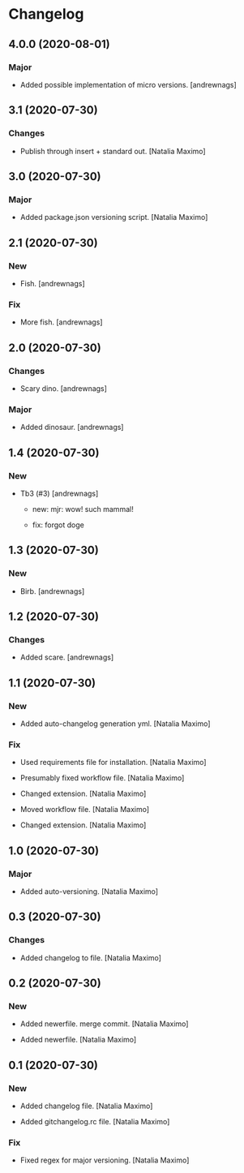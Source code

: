 # Changelog


## 4.0.0 (2020-08-01)

### Major

* Added possible implementation of micro versions. [andrewnags]


## 3.1 (2020-07-30)

### Changes

* Publish through insert + standard out. [Natalia Maximo]


## 3.0 (2020-07-30)

### Major

* Added package.json versioning script. [Natalia Maximo]


## 2.1 (2020-07-30)

### New

* Fish. [andrewnags]

### Fix

* More fish. [andrewnags]


## 2.0 (2020-07-30)

### Changes

* Scary dino. [andrewnags]

### Major

* Added dinosaur. [andrewnags]


## 1.4 (2020-07-30)

### New

* Tb3 (#3) [andrewnags]

  * new: mjr: wow! such mammal!

  * fix: forgot doge


## 1.3 (2020-07-30)

### New

* Birb. [andrewnags]


## 1.2 (2020-07-30)

### Changes

* Added scare. [andrewnags]


## 1.1 (2020-07-30)

### New

* Added auto-changelog generation yml. [Natalia Maximo]

### Fix

* Used requirements file for installation. [Natalia Maximo]

* Presumably fixed workflow file. [Natalia Maximo]

* Changed extension. [Natalia Maximo]

* Moved workflow file. [Natalia Maximo]

* Changed extension. [Natalia Maximo]


## 1.0 (2020-07-30)

### Major

* Added auto-versioning. [Natalia Maximo]


## 0.3 (2020-07-30)

### Changes

* Added changelog to file. [Natalia Maximo]


## 0.2 (2020-07-30)

### New

* Added newerfile. merge commit. [Natalia Maximo]

* Added newerfile. [Natalia Maximo]


## 0.1 (2020-07-30)

### New

* Added changelog file. [Natalia Maximo]

* Added gitchangelog.rc file. [Natalia Maximo]

### Fix

* Fixed regex for major versioning. [Natalia Maximo]


